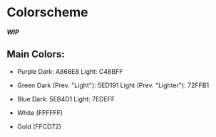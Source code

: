 # Colorscheme
***WIP***
## Main Colors:

- Purple
Dark: A868E8 Light: C48BFF

- Green
Dark (Prev. "Light"): 5ED191
Light (Prev. "Lighter"): 72FFB1

- Blue
Dark: 5EB4D1 Light: 7EDEFF

- White (FFFFFF)

- Gold (FFCD72)
